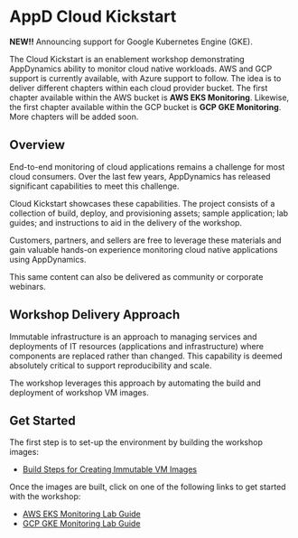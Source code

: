 # AppD Cloud Kickstart

**NEW!!** Announcing support for Google Kubernetes Engine (GKE).  

The Cloud Kickstart is an enablement workshop demonstrating AppDynamics ability to monitor cloud native 
workloads. AWS and GCP support is currently available, with Azure support to follow. The idea is to deliver 
different chapters within each cloud provider bucket. The first chapter available within the AWS bucket 
is **AWS EKS Monitoring**. Likewise, the first chapter available within the GCP bucket is **GCP GKE Monitoring**. 
More chapters will be added soon.

## Overview

End-to-end monitoring of cloud applications remains a challenge for most cloud consumers. Over the last 
few years, AppDynamics has released significant capabilities to meet this challenge.

Cloud Kickstart showcases these capabilities. The project consists of a collection of build, deploy, and 
provisioning assets; sample application; lab guides; and instructions to aid in the delivery of the workshop.

Customers, partners, and sellers are free to leverage these materials and gain valuable hands-on experience 
monitoring cloud native applications using AppDynamics.

This same content can also be delivered as community or corporate webinars.

## Workshop Delivery Approach

Immutable infrastructure is an approach to managing services and deployments of IT resources (applications 
and infrastructure) where components are replaced rather than changed. This capability is deemed absolutely 
critical to support reproducibility and scale.

The workshop leverages this approach by automating the build and deployment of workshop VM images.

## Get Started

The first step is to set-up the environment by building the workshop images:

-	[Build Steps for Creating Immutable VM Images](BUILD_STEPS_FOR_CREATING_IMMUTABLE_VM_IMAGES.md)

Once the images are built, click on one of the following links to get started with the workshop:

-	[AWS EKS Monitoring Lab Guide](workshops/aws/eks-monitoring-lab/aws-eks-monitoring.md)
-	[GCP GKE Monitoring Lab Guide](workshops/gcp/gke-monitoring-lab/gcp-gke-monitoring.md)

